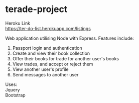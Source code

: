 # terade-project

Heroku Link  
https://ter-do-list.herokuapp.com/listings  

Web application utilising Node with Express. Features include:  
1) Passport login and authentication  
2) Create and view their book collection  
3) Offer their books for trade for another user's books  
4) View trades, and accept or reject them  
5) View another user's profile  
6) Send messages to another user  

Uses:  
Jquery  
Bootstrap  
